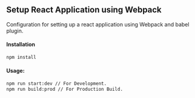 ## Setup React Application using Webpack

Configuration for setting up a react application using Webpack and babel plugin.

#### Installation
```bash
npm install
```

#### Usage:
```bash
npm run start:dev // For Development.
npm run build:prod // For Production Build.
```
